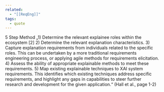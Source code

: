 ```yaml
---
related:
  - "[[ReqEng]]"
tags:
  - quote
---
```

5 Step Method „1) Determine the relevant explainee roles within the ecosystem [2] 2) Determine the relevant explanation characteristics.  3) Capture explanation requirements from individuals related to the specific roles. This can be undertaken by a more traditional requirements engineering process, or applying agile methods for requirements elicitation.  4) Assess the ability of appropriate explainable methods to meet these requirements.  5) Map existing explainable techniques to XAI system requirements. This identifies which existing techniques address specific requirements, and highlight any gaps in capabilities to steer further research and development for the given application.“ (Hall et al., page 1-2)